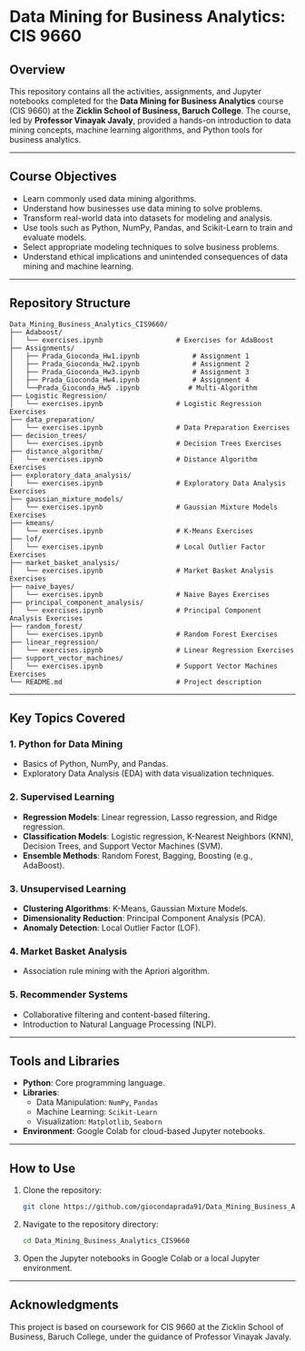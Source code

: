 # Data Mining for Business Analytics: CIS 9660

## Overview
This repository contains all the activities, assignments, and Jupyter notebooks completed for the **Data Mining for Business Analytics** course (CIS 9660) at the **Zicklin School of Business, Baruch College**. The course, led by **Professor Vinayak Javaly**, provided a hands-on introduction to data mining concepts, machine learning algorithms, and Python tools for business analytics.

---

## Course Objectives
- Learn commonly used data mining algorithms.
- Understand how businesses use data mining to solve problems.
- Transform real-world data into datasets for modeling and analysis.
- Use tools such as Python, NumPy, Pandas, and Scikit-Learn to train and evaluate models.
- Select appropriate modeling techniques to solve business problems.
- Understand ethical implications and unintended consequences of data mining and machine learning.

---

## Repository Structure
```
Data_Mining_Business_Analytics_CIS9660/
├── Adaboost/
│   └── exercises.ipynb                  # Exercises for AdaBoost
├── Assignments/
│   ├── Prada_Gioconda_Hw1.ipynb             # Assignment 1
│   ├── Prada_Gioconda_Hw2.ipynb             # Assignment 2
│   ├── Prada_Gioconda_Hw3.ipynb             # Assignment 3
│   ├── Prada_Gioconda_Hw4.ipynb             # Assignment 4
│   └──Prada_Gioconda_Hw5 .ipynb            # Multi-Algorithm 
├── Logistic Regression/
│   └── exercises.ipynb                  # Logistic Regression Exercises
├── data_preparation/
│   └── exercises.ipynb                  # Data Preparation Exercises
├── decision_trees/
│   └── exercises.ipynb                  # Decision Trees Exercises
├── distance_algorithm/
│   └── exercises.ipynb                  # Distance Algorithm Exercises
├── exploratory_data_analysis/
│   └── exercises.ipynb                  # Exploratory Data Analysis Exercises
├── gaussian_mixture_models/
│   └── exercises.ipynb                  # Gaussian Mixture Models Exercises
├── kmeans/
│   └── exercises.ipynb                  # K-Means Exercises
├── lof/
│   └── exercises.ipynb                  # Local Outlier Factor Exercises
├── market_basket_analysis/
│   └── exercises.ipynb                  # Market Basket Analysis Exercises
├── naive_bayes/
│   └── exercises.ipynb                  # Naive Bayes Exercises
├── principal_component_analysis/
│   └── exercises.ipynb                  # Principal Component Analysis Exercises
├── random_forest/
│   └── exercises.ipynb                  # Random Forest Exercises
├── linear_regression/
│   └── exercises.ipynb                  # Linear Regression Exercises
├── support_vector_machines/
│   └── exercises.ipynb                  # Support Vector Machines Exercises
└── README.md                            # Project description
```

---

## Key Topics Covered

### 1. Python for Data Mining
- Basics of Python, NumPy, and Pandas.
- Exploratory Data Analysis (EDA) with data visualization techniques.

### 2. Supervised Learning
- **Regression Models**: Linear regression, Lasso regression, and Ridge regression.
- **Classification Models**: Logistic regression, K-Nearest Neighbors (KNN), Decision Trees, and Support Vector Machines (SVM).
- **Ensemble Methods**: Random Forest, Bagging, Boosting (e.g., AdaBoost).

### 3. Unsupervised Learning
- **Clustering Algorithms**: K-Means, Gaussian Mixture Models.
- **Dimensionality Reduction**: Principal Component Analysis (PCA).
- **Anomaly Detection**: Local Outlier Factor (LOF).

### 4. Market Basket Analysis
- Association rule mining with the Apriori algorithm.

### 5. Recommender Systems
- Collaborative filtering and content-based filtering.
- Introduction to Natural Language Processing (NLP).

---

## Tools and Libraries
- **Python**: Core programming language.
- **Libraries**:
  - Data Manipulation: `NumPy`, `Pandas`
  - Machine Learning: `Scikit-Learn`
  - Visualization: `Matplotlib`, `Seaborn`
- **Environment**: Google Colab for cloud-based Jupyter notebooks.

---

## How to Use
1. Clone the repository:
   ```bash
   git clone https://github.com/giocondaprada91/Data_Mining_Business_Analytics_CIS9660.git
   ```
2. Navigate to the repository directory:
   ```bash
   cd Data_Mining_Business_Analytics_CIS9660
   ```
3. Open the Jupyter notebooks in Google Colab or a local Jupyter environment.

---

## Acknowledgments
This project is based on coursework for CIS 9660 at the Zicklin School of Business, Baruch College, under the guidance of Professor Vinayak Javaly.
